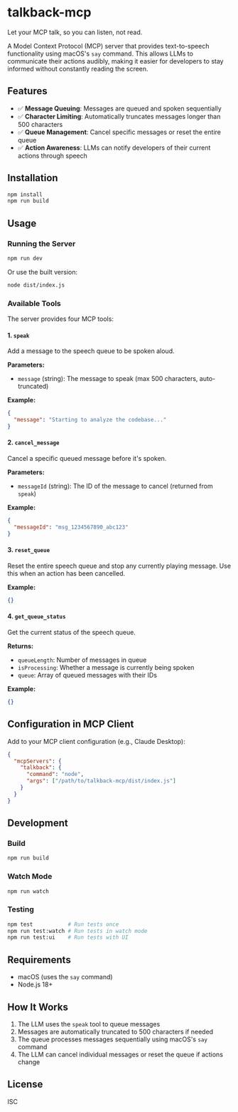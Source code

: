 # talkback-mcp

Let your MCP talk, so you can listen, not read.

A Model Context Protocol (MCP) server that provides text-to-speech functionality using macOS's `say` command. This allows LLMs to communicate their actions audibly, making it easier for developers to stay informed without constantly reading the screen.

## Features

- ✅ **Message Queuing**: Messages are queued and spoken sequentially
- ✅ **Character Limiting**: Automatically truncates messages longer than 500 characters
- ✅ **Queue Management**: Cancel specific messages or reset the entire queue
- ✅ **Action Awareness**: LLMs can notify developers of their current actions through speech

## Installation

```bash
npm install
npm run build
```

## Usage

### Running the Server

```bash
npm run dev
```

Or use the built version:

```bash
node dist/index.js
```

### Available Tools

The server provides four MCP tools:

#### 1. `speak`
Add a message to the speech queue to be spoken aloud.

**Parameters:**
- `message` (string): The message to speak (max 500 characters, auto-truncated)

**Example:**
```json
{
  "message": "Starting to analyze the codebase..."
}
```

#### 2. `cancel_message`
Cancel a specific queued message before it's spoken.

**Parameters:**
- `messageId` (string): The ID of the message to cancel (returned from `speak`)

**Example:**
```json
{
  "messageId": "msg_1234567890_abc123"
}
```

#### 3. `reset_queue`
Reset the entire speech queue and stop any currently playing message. Use this when an action has been cancelled.

**Example:**
```json
{}
```

#### 4. `get_queue_status`
Get the current status of the speech queue.

**Returns:**
- `queueLength`: Number of messages in queue
- `isProcessing`: Whether a message is currently being spoken
- `queue`: Array of queued messages with their IDs

**Example:**
```json
{}
```

## Configuration in MCP Client

Add to your MCP client configuration (e.g., Claude Desktop):

```json
{
  "mcpServers": {
    "talkback": {
      "command": "node",
      "args": ["/path/to/talkback-mcp/dist/index.js"]
    }
  }
}
```

## Development

### Build

```bash
npm run build
```

### Watch Mode

```bash
npm run watch
```

### Testing

```bash
npm test           # Run tests once
npm run test:watch # Run tests in watch mode
npm run test:ui    # Run tests with UI
```

## Requirements

- macOS (uses the `say` command)
- Node.js 18+

## How It Works

1. The LLM uses the `speak` tool to queue messages
2. Messages are automatically truncated to 500 characters if needed
3. The queue processes messages sequentially using macOS's `say` command
4. The LLM can cancel individual messages or reset the queue if actions change

## License

ISC
